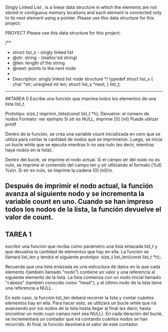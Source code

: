  Singly Linked List ,  is a linear data structure in which the elements are not stored in 
contiguous memory locations and each element is connected only to its next element using a pointer.
Please use this data structure for this project:

PROYECT
Please use this data structure for this project:

/**
 * struct list_s - singly linked list
 * @str: string - (malloc'ed string)
 * @len: length of the string
 * @next: points to the next node
 *
 * Description: singly linked list node structure
 */
typedef struct list_s
{
    char *str;
    unsigned int len;
    struct list_s *next;
} list_t;

-----------------------------------------------------------------------------------------------------------------------------

##TAREA 0
Escribe una función que imprima todos los elementos de una lista list_t.

Prototipo: size_t imprimir_lista(const list_t *h);
Devuelve: el número de nodos
Formato: ver ejemplo
Si str es NULL, imprime [0] (nil)
Puede utilizar printf

Dentro de la función, se crea una variable count inicializada en cero que se utiliza para contar la cantidad de nodos que se imprimieron.
 Luego, se inicia un bucle while que se ejecuta mientras h no sea nulo (es decir, mientras haya nodos en la lista).

Dentro del bucle, se imprime el nodo actual. Si el campo str del nodo no es nulo, se imprime el contenido del campo len y str utilizando el formato [%d] %s\n.
 Si str es nulo, se imprime la cadena [0] (nil)\n.

Después de imprimir el nodo actual, la función avanza al siguiente nodo y se incrementa la variable count en uno. Cuando se han impreso todos los nodos de la lista,
 la función devuelve el valor de count.
--------------------------------------------------------------------------------------------------------------------------------
## TAREA 1
escribir una función que reciba como parámetro una lista enlazada list_t y que devuelva la cantidad de elementos que hay en ella.
 La función se llamará list_len y tendrá el siguiente prototipo: size_t list_len(const list_t *h);.

Recuerda que una lista enlazada es una estructura de datos en la que cada elemento (también llamado "nodo") contiene un valor y una referencia al siguiente elemento de la lista.
 La lista comienza con un nodo inicial llamado "cabeza" (también conocido como "head"), y el último nodo de la lista tiene una referencia a NULL.

En este caso, la función list_len deberá recorrer la lista y contar cuántos elementos hay en ella.
 Para hacer esto, se utilizará un bucle while que irá avanzando por los nodos de la lista hasta llegar al final
 (es decir, hasta encontrar un nodo cuyo campo next sea NULL). En cada iteración del bucle,
 se incrementará un contador que irá contando cuántos nodos se han recorrido. Al final, la función devolverá el valor de este contador.
